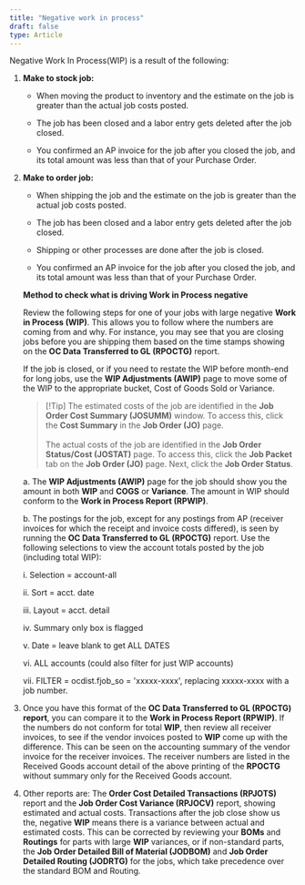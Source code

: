 ```yaml
---
title: "Negative work in process"
draft: false
type: Article
---
```


Negative Work In Process(WIP) is a result of the following:

1. **Make to stock job:**

    - When moving the product to inventory and the estimate on the job is greater than the actual job costs posted.

    - The job has been closed and a labor entry gets deleted after the job closed.

    - You confirmed an AP invoice for the job after you closed the job, and its total amount was less than that of your Purchase Order.

2. **Make to order job:**

    - When shipping the job and the estimate on the job is greater than the actual job costs posted.

    - The job has been closed and a labor entry gets deleted after the job closed.

    - Shipping or other processes are done after the job is closed.

    - You confirmed an AP invoice for the job after you closed the job, and its total amount was less than that of your Purchase Order.

    **Method to check what is driving Work in Process negative**

    Review the following steps for one of your jobs with large negative **Work in Process (WIP)**. This allows you to follow where the numbers are coming from and why. For instance, you may see that you are closing jobs before you are shipping them based on the time stamps showing on the **OC Data Transferred to GL (RPOCTG)** report.

    If the job is closed, or if you need to restate the WIP before month-end for long jobs, use the **WIP Adjustments (AWIP)** page to move some of the WIP to the appropriate bucket, Cost of Goods Sold or Variance.

    >[!Tip] The estimated costs of the job are identified in the **Job Order Cost Summary (JOSUMM)** window. To access this, click the **Cost Summary** in the **Job Order (JO)** page.  
<br> The actual costs of the job are identified in the **Job Order Status/Cost (JOSTAT)** page. To access this, click the **Job Packet** tab on the **Job Order (JO)** page. Next, click the **Job Order Status**.

    a. The **WIP Adjustments (AWIP)** page for the job should show you the amount in both **WIP** and **COGS** or **Variance**. The amount in WIP should conform to the **Work in Process Report (RPWIP)**.

    b. The postings for the job, except for any postings from AP (receiver invoices for which the receipt and invoice costs differed), is seen by running the **OC Data Transferred to GL (RPOCTG)** report. Use the following selections to view the account totals posted by the job (including total WIP):
    
    i. Selection = account-all

    ii. Sort = acct. date

    iii. Layout = acct. detail

    iv. Summary only box is flagged

    v. Date = leave blank to get ALL DATES

    vi. ALL accounts (could also filter for just WIP accounts)

    vii. FILTER = ocdist.fjob_so = 'xxxxx-xxxx', replacing xxxxx-xxxx with a job number.

3. Once you have this format of the **OC Data Transferred to GL (RPOCTG) report**, you can compare it to the **Work in Process Report (RPWIP)**. If the numbers do not conform for total **WIP**, then review all receiver invoices, to see if the vendor invoices posted to **WIP** come up with the difference. This can be seen on the accounting summary of the vendor invoice for the receiver invoices. The receiver numbers are listed in the Received Goods account detail of the above printing of the **RPOCTG** without summary only for the Received Goods account.

4. Other reports are: The  **Order Cost Detailed Transactions (RPJOTS)** report and the **Job Order Cost Variance (RPJOCV)** report, showing estimated and actual costs. Transactions after the job close show us the, negative **WIP** means there is a variance between actual and estimated costs. This can be corrected by reviewing your **BOMs** and **Routings** for parts with large **WIP** variances, or if non-standard parts, the **Job Order Detailed Bill of Material (JODBOM)** and **Job Order Detailed Routing (JODRTG)** for the jobs, which take precedence over the standard BOM and Routing.